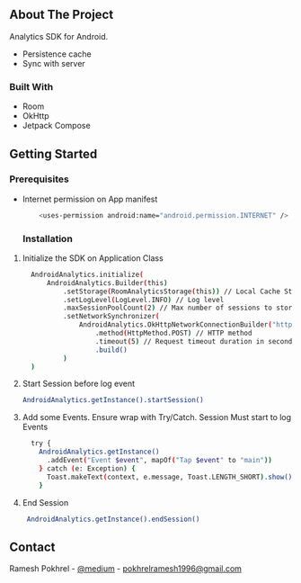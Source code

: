## About The Project
Analytics SDK for Android. 
* Persistence cache
* Sync with server
### Built With
* Room
* OkHttp
* Jetpack Compose
<!-- GETTING STARTED -->
## Getting Started
  ### Prerequisites
* Internet permission on App manifest 
  ```sh
      <uses-permission android:name="android.permission.INTERNET" />
  ```
  ### Installation
1. Initialize the SDK on Application Class
    ```sh
      AndroidAnalytics.initialize(
          AndroidAnalytics.Builder(this)
              .setStorage(RoomAnalyticsStorage(this)) // Local Cache Storage
              .setLogLevel(LogLevel.INFO) // Log level
              .maxSessionPoolCount(2) // Max number of sessions to store in cache; after this, network sync will push data to server
              .setNetworkSynchronizer(
                  AndroidAnalytics.OkHttpNetworkConnectionBuilder("http://10.0.2.2:8080/network") // Network synchronizer to push cached data to network
                      .method(HttpMethod.POST) // HTTP method
                      .timeout(5) // Request timeout duration in seconds
                      .build()
              )
      )

   ```
2. Start Session before log event
    ```sh
    AndroidAnalytics.getInstance().startSession()
    ```
3. Add some Events. Ensure wrap with Try/Catch. Session Must start to log Events
   
   ```sh
     try {
       AndroidAnalytics.getInstance()
         .addEvent("Event $event", mapOf("Tap $event" to "main"))
       } catch (e: Exception) {
         Toast.makeText(context, e.message, Toast.LENGTH_SHORT).show()
       }
    ```
4. End Session
   
   ```sh
    AndroidAnalytics.getInstance().endSession()
    ```
<!-- CONTACT -->
## Contact

Ramesh Pokhrel - [@medium](https://kanxoramesh.medium.com) - pokhrelramesh1996@gmail.com

